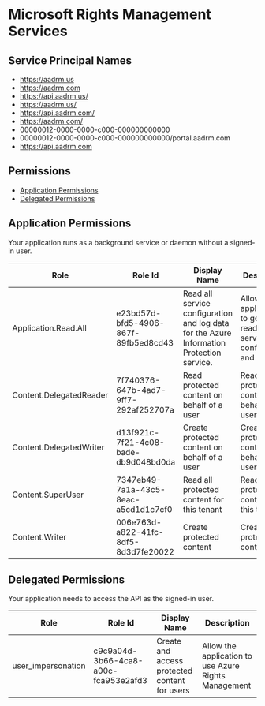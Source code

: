 # Microsoft Rights Management Services
## Service Principal Names
- https://aadrm.us
- https://aadrm.com
- https://api.aadrm.us/
- https://aadrm.us/
- https://api.aadrm.com/
- https://aadrm.com/
- 00000012-0000-0000-c000-000000000000
- 00000012-0000-0000-c000-000000000000/portal.aadrm.com
- https://api.aadrm.com

 ## Permissions
- [Application Permissions](#application-permissions)
- [Delegated Permissions](#delegated-permissions)

## Application Permissions
Your application runs as a background service or daemon without a signed-in user.

| Role | Role Id | Display Name | Description |
|---|---|---|---|
| Application.Read.All | e23bd57d-bfd5-4906-867f-89fb5ed8cd43 | Read all service configuration and log data for the Azure Information Protection service. | Allows the application to get or read all service configuration and log data |
| Content.DelegatedReader | 7f740376-647b-4ad7-9ff7-292af252707a | Read protected content on behalf of a user | Read protected content on behalf of a user |
| Content.DelegatedWriter | d13f921c-7f21-4c08-bade-db9d048bd0da | Create protected content on behalf of a user | Create protected content on behalf of a user |
| Content.SuperUser | 7347eb49-7a1a-43c5-8eac-a5cd1d1c7cf0 | Read all protected content for this tenant | Read all protected content for this tenant |
| Content.Writer | 006e763d-a822-41fc-8df5-8d3d7fe20022 | Create protected content | Create protected content |

## Delegated Permissions
Your application needs to access the API as the signed-in user. 

| Role | Role Id | Display Name | Description |
|---|---|---|---|
| user_impersonation | c9c9a04d-3b66-4ca8-a00c-fca953e2afd3 | Create and access protected content for users | Allow the application to use Azure Rights Management |

